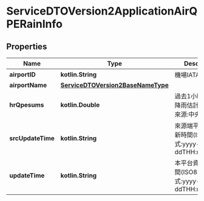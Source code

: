 
# ServiceDTOVersion2ApplicationAirQPERainInfo

## Properties
Name | Type | Description | Notes
------------ | ------------- | ------------- | -------------
**airportID** | **kotlin.String** | 機場IATA國際代碼 | 
**airportName** | [**ServiceDTOVersion2BaseNameType**](ServiceDTOVersion2BaseNameType.md) |  |  [optional]
**hrQpesums** | **kotlin.Double** | 過去1小時雷達定量降雨估計雨量(資料來源:中央氣象局) | 
**srcUpdateTime** | **kotlin.String** | 來源端平台資料更新時間(ISO8601格式:yyyy-MM-ddTHH:mm:sszzz) | 
**updateTime** | **kotlin.String** | 本平台資料更新時間(ISO8601格式:yyyy-MM-ddTHH:mm:sszzz) | 



